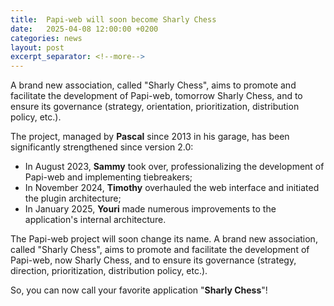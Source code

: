 ```yaml
---
title:  Papi-web will soon become Sharly Chess
date:   2025-04-08 12:00:00 +0200
categories: news
layout: post
excerpt_separator: <!--more-->
---
```


A brand new association, called "Sharly Chess", aims to promote and facilitate the development of Papi-web, tomorrow Sharly Chess, and to ensure its governance (strategy, orientation, prioritization, distribution policy, etc.).
<!--more-->

The project, managed by **Pascal** since 2013 in his garage, has been significantly strengthened since version 2.0:

* In August 2023, **Sammy** took over, professionalizing the development of Papi-web and implementing tiebreakers;
* In November 2024, **Timothy** overhauled the web interface and initiated the plugin architecture;
* In January 2025, **Youri** made numerous improvements to the application's internal architecture.

The Papi-web project will soon change its name. A brand new association, called "Sharly Chess", aims to promote and facilitate the development of Papi-web, now Sharly Chess, and to ensure its governance (strategy, direction, prioritization, distribution policy, etc.).

So, you can now call your favorite application "**Sharly Chess**"!
